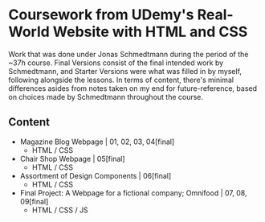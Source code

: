 # Coursework from UDemy's Real-World Website with HTML and CSS
Work that was done under Jonas Schmedtmann during the period of the ~37h course. Final Versions consist of the final intended work by Schmedtmann, and Starter Versions were what was 
filled in by myself, following alongside the lessons.
In terms of content, there's minimal differences asides from notes taken on my end for future-reference, based on choices made by Schmedtmann throughout the course.

## Content
* Magazine Blog Webpage | 01, 02, 03, 04[final]
  - HTML / CSS
* Chair Shop Webpage | 05[final]
  - HTML / CSS
* Assortment of Design Components | 06[final]
  - HTML / CSS
* Final Project: A Webpage for a fictional company; Omnifood | 07, 08, 09[final]
  - HTML / CSS / JS
